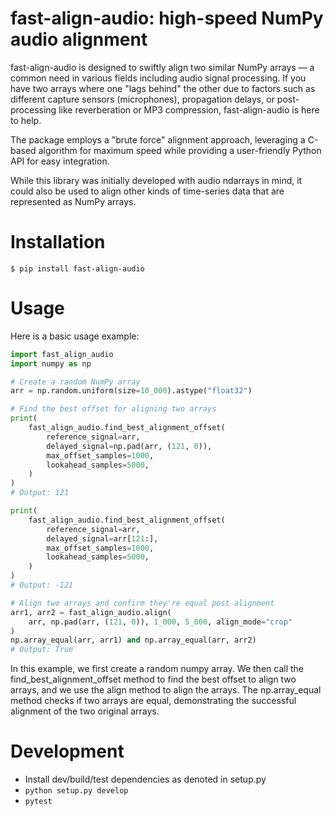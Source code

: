 # fast-align-audio: high-speed NumPy audio alignment

fast-align-audio is designed to swiftly align two similar NumPy arrays — a common need
in various fields including audio signal processing. If you have two arrays where one
"lags behind" the other due to factors such as different capture sensors (microphones),
propagation delays, or post-processing like reverberation or MP3 compression,
fast-align-audio is here to help.

The package employs a "brute force" alignment approach, leveraging a C-based algorithm
for maximum speed while providing a user-friendly Python API for easy integration.

While this library was initially developed with audio ndarrays in mind, it could also be
used to align other kinds of time-series data that are represented as NumPy arrays.

# Installation

```
$ pip install fast-align-audio
```

# Usage

Here is a basic usage example:

```py
import fast_align_audio
import numpy as np

# Create a random NumPy array
arr = np.random.uniform(size=10_000).astype("float32")

# Find the best offset for aligning two arrays
print(
    fast_align_audio.find_best_alignment_offset(
        reference_signal=arr,
        delayed_signal=np.pad(arr, (121, 0)),
        max_offset_samples=1000,
        lookahead_samples=5000,
    )
)
# Output: 121

print(
    fast_align_audio.find_best_alignment_offset(
        reference_signal=arr,
        delayed_signal=arr[121:],
        max_offset_samples=1000,
        lookahead_samples=5000,
    )
)
# Output: -121

# Align two arrays and confirm they're equal post alignment
arr1, arr2 = fast_align_audio.align(
    arr, np.pad(arr, (121, 0)), 1_000, 5_000, align_mode="crop"
)
np.array_equal(arr, arr1) and np.array_equal(arr, arr2)
# Output: True
```

In this example, we first create a random numpy array. We then call the find_best_alignment_offset
method to find the best offset to align two arrays, and we use the align method to align
the arrays. The np.array_equal method checks if two arrays are equal, demonstrating the
successful alignment of the two original arrays.

# Development

* Install dev/build/test dependencies as denoted in setup.py
* `python setup.py develop`
* `pytest`
